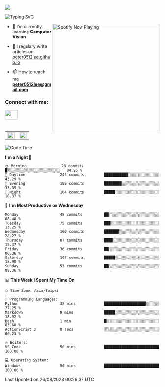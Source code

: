 ![](https://komarev.com/ghpvc/?username=peter0512lee&color=ff69b4)

[![Typing SVG](https://readme-typing-svg.herokuapp.com?color=F742BA&size=22&lines=Hi!+I'm+JYL)](https://git.io/typing-svg)

[<img src="https://spotify-now-playing.peter0512lee.vercel.app/api/spotify-playing" alt="Spotify Now Playing" width="350" align="right" />](https://open.spotify.com/user/21iyoswqgnkoe7peuesmqnhgy)

- 🌱 I’m currently learning **Computer Vision**

- 📝 I regulary write articles on [peter0512lee.github.io](https://peter0512lee.github.io/)

- 📫 How to reach me **peter0512lee@gmail.com**

<h3 align="left">Connect with me:</h3>
<p align="left">
<a href="https://linkedin.com/in/jie-ying-li-b43a1416b" target="blank"><img align="center" src="https://raw.githubusercontent.com/rahuldkjain/github-profile-readme-generator/master/src/images/icons/Social/linked-in-alt.svg" height="30" width="40" /></a>
<!-- <a href="https://fb.com/peter0512lee" target="blank"><img align="center" src="https://raw.githubusercontent.com/rahuldkjain/github-profile-readme-generator/master/src/images/icons/Social/facebook.svg" alt="peter0512lee" height="30" width="40" /></a> -->
<!-- <a href="https://instagram.com/etiquette_ying" target="blank"><img align="center" src="https://raw.githubusercontent.com/rahuldkjain/github-profile-readme-generator/master/src/images/icons/Social/instagram.svg" alt="etiquette_ying" height="30" width="40" /></a> -->
<!-- <a href="https://medium.com/@peter0512lee" target="blank"><img align="center" src="https://raw.githubusercontent.com/rahuldkjain/github-profile-readme-generator/master/src/images/icons/Social/medium.svg" alt="@peter0512lee" height="30" width="40" /></a> -->
</p>

<table><tr><td valign="top" width="50%">

<img src="https://github-readme-stats-sigma-five.vercel.app/api?username=peter0512lee&hide_border=true&show_icons=true&locale=en&layout=compact&theme=dracula" align="left" style="width: 100%" />

</td><td valign="top" width="50%">

<img src="https://github-readme-stats-sigma-five.vercel.app/api/top-langs?username=peter0512lee&hide_border=true&show_icons=true&locale=en&layout=compact&theme=dracula" align="left" style="width: 100%" />

</td></tr></table>  

<!--START_SECTION:waka-->
![Code Time](http://img.shields.io/badge/Code%20Time-1%2C048%20hrs%2027%20mins-blue)

**I'm a Night 🦉** 

```text
🌞 Morning                28 commits          █░░░░░░░░░░░░░░░░░░░░░░░░   04.95 % 
🌆 Daytime                245 commits         ███████████░░░░░░░░░░░░░░   43.29 % 
🌃 Evening                189 commits         ████████░░░░░░░░░░░░░░░░░   33.39 % 
🌙 Night                  104 commits         █████░░░░░░░░░░░░░░░░░░░░   18.37 % 
```
📅 **I'm Most Productive on Wednesday** 

```text
Monday                   48 commits          ██░░░░░░░░░░░░░░░░░░░░░░░   08.48 % 
Tuesday                  75 commits          ███░░░░░░░░░░░░░░░░░░░░░░   13.25 % 
Wednesday                160 commits         ███████░░░░░░░░░░░░░░░░░░   28.27 % 
Thursday                 87 commits          ████░░░░░░░░░░░░░░░░░░░░░   15.37 % 
Friday                   36 commits          ██░░░░░░░░░░░░░░░░░░░░░░░   06.36 % 
Saturday                 107 commits         █████░░░░░░░░░░░░░░░░░░░░   18.90 % 
Sunday                   53 commits          ██░░░░░░░░░░░░░░░░░░░░░░░   09.36 % 
```


📊 **This Week I Spent My Time On** 

```text
🕑︎ Time Zone: Asia/Taipei

💬 Programming Languages: 
Python                   38 mins             ███████████████████░░░░░░   77.25 % 
Markdown                 9 mins              █████░░░░░░░░░░░░░░░░░░░░   18.92 % 
Bash                     1 min               █░░░░░░░░░░░░░░░░░░░░░░░░   03.60 % 
ActionScript 3           0 secs              ░░░░░░░░░░░░░░░░░░░░░░░░░   00.23 % 

🔥 Editors: 
VS Code                  50 mins             █████████████████████████   100.00 % 

💻 Operating System: 
Windows                  50 mins             █████████████████████████   100.00 % 
```


 Last Updated on 26/08/2023 00:26:32 UTC
<!--END_SECTION:waka-->


<!--
**peter0512lee/peter0512lee** is a ✨ _special_ ✨ repository because its `README.md` (this file) appears on your GitHub profile.

